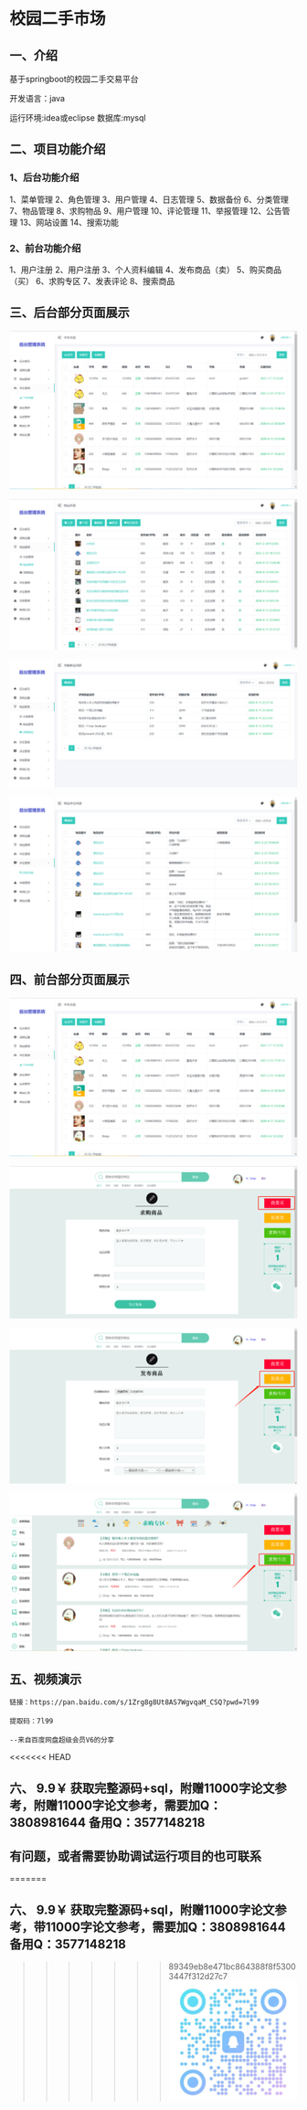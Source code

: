 # 校园二手市场

## 一、介绍

基于springboot的校园二手交易平台

开发语言：java

运行环境:idea或eclipse 数据库:mysql

## 二、项目功能介绍

### 1、后台功能介绍
1、菜单管理  2、角色管理
3、用户管理 4、日志管理
5、数据备份 6、分类管理
7、物品管理 8、求购物品
9、用户管理 10、评论管理
11、举报管理 12、公告管理
13、网站设置 14、搜索功能

### 2、前台功能介绍
1、用户注册 2、用户注册 3、个人资料编辑 4、发布商品（卖） 5、购买商品（买） 6、求购专区 7、发表评论 8、搜索商品

## 三、后台部分页面展示

![img_4.png](imgs/img_4.png)

![img_1.png](imgs/img_1.png)

![img_2.png](imgs/img_2.png)

![img_3.png](imgs/img_3.png)

## 四、前台部分页面展示

![img_5.png](imgs/img_5.png)

![img_6.png](imgs/img_6.png)

![img_7.png](imgs/img_7.png)

![img_8.png](imgs/img_8.png)

## 五、视频演示

```
链接：https://pan.baidu.com/s/1Zrg8g8Ut8AS7WgvqaM_CSQ?pwd=7l99

提取码：7l99

--来自百度网盘超级会员V6的分享

```

<<<<<<< HEAD
## 六、 9.9￥ 获取完整源码+sql，附赠11000字论文参考，附赠11000字论文参考，需要加Q：3808981644 备用Q：3577148218
## 有问题，或者需要协助调试运行项目的也可联系
=======
## 六、 9.9￥ 获取完整源码+sql，附赠11000字论文参考，带11000字论文参考，需要加Q：3808981644 备用Q：3577148218

>>>>>>> 89349eb8e471bc864388f8f53003447f312d27c7
![img.png](img.png)
